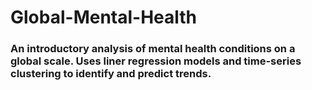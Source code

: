 # Global-Mental-Health
### An introductory analysis of mental health conditions on a global scale. Uses liner regression models and time-series clustering to identify and predict trends.
